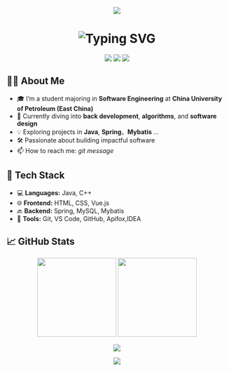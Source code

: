 <!-- 🚀 顶部动态渐变波浪图 -->
<!-- 波浪背景 -->
<p align="center">
  <img src="https://capsule-render.vercel.app/api?type=waving&color=gradient&height=160&section=header"/>
</p>

<!-- 紧接其下的打字效果（模拟“附着”） -->
<h1 align="center">
  <img src="https://readme-typing-svg.herokuapp.com?font=Fira+Code&weight=600&size=26&pause=1000&center=true&vCenter=true&width=600&lines=Hi+there+👋;I'm+Jing;Love+Coding+and+Learning!" alt="Typing SVG" />
</h1>



<!-- 🌟 简要介绍徽章 -->
<p align="center">
  <img src="https://img.shields.io/badge/University-China%20University%20of%20Petroleum%20(East)-blue?style=for-the-badge" />
  <img src="https://img.shields.io/badge/Major-Software%20Engineering-orange?style=for-the-badge" />
  <img src="https://img.shields.io/badge/Status-Always%20Learning-brightgreen?style=for-the-badge" />
</p>

<!-- 🤖 自我介绍 -->
## 🙋‍♂️ About Me

- 🎓 I’m a student majoring in **Software Engineering** at **China University of Petroleum (East China)**
- 🌱 Currently diving into **back development**, **algorithms**, and **software design**
- 💡 Exploring projects in **Java**, **Spring**，**Mybatis** ...
- 🛠️ Passionate about building impactful software
- 📫 How to reach me: *git message*

<!-- 💻 技术栈 -->
## 🧰 Tech Stack

- 💻 **Languages:** Java, C++
- 🌐 **Frontend:** HTML, CSS, Vue.js
- 🔙 **Backend:** Spring, MySQL, Mybatis
- 🔧 **Tools:** Git, VS Code, GitHub, Apifox,IDEA

<!-- 📊 GitHub 统计 -->
## 📈 GitHub Stats

<p align="center">
  <img src="https://github-readme-stats.vercel.app/api?username=Jing104&show_icons=true&theme=tokyonight&hide_border=true" height="180px"/>
  <img src="https://github-readme-streak-stats.herokuapp.com/?user=Jing104&theme=tokyonight&hide_border=true" height="180px"/>
</p>

<!-- 🔥 活动图表 -->
<p align="center">
  <img src="https://github-readme-activity-graph.cyclic.app/graph?username=Jing104&theme=react-dark&hide_border=true" />
</p>

<!-- 🚀 尾部动态渐变波浪图（与顶部对称） -->
<p align="center">
  <img src="https://capsule-render.vercel.app/api?type=waving&color=gradient&height=120&section=footer"/>
</p>
